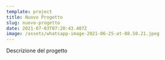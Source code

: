 ```yaml
---
template: project
title: Nuovo Progetto
slug: nuovo-progetto
date: 2021-07-03T07:20:43.407Z
image: /assets/whatsapp-image-2021-06-25-at-08.50.21.jpeg
---
```

Descrizione del progetto